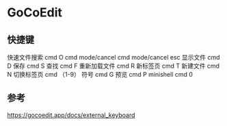 # GoCoEdit

## 快捷键

快速文件搜索 cmd O
cmd mode/cancel
cmd mode/cancel esc
显示文件 cmd D
保存 cmd S
查找 cmd F
重新加载文件 cmd R
新标签页 cmd T
新建文件 cmd N
切换标签页 cmd （1-9）
符号 cmd G
预览 cmd P
minishell cmd 0

## 参考

https://gocoedit.app/docs/external_keyboard